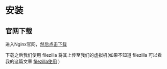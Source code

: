 # 安装

## 官网下载

进入Nginx官网，[然后点击下载](https://nginx.org/download/nginx-1.16.1.tar.gz)

下载之后我们使用 filezilla 将其上传至我们的虚拟机(如果不知道 filezilla 可以看我的这篇文章  [filezilla使用](https://github.com/leosanqing/food-shop/tree/master/tools/filezilla) )
